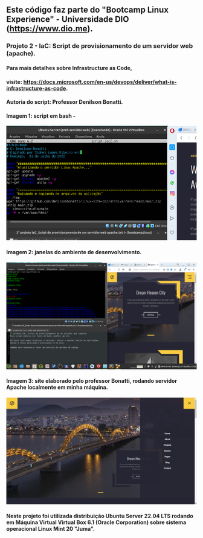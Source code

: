 ## Este código faz parte do "Bootcamp Linux Experience" - Universidade DIO (https://www.dio.me).

### Projeto 2 - IaC: Script de provisionamento de um servidor web (apache).
#### Para mais detalhes sobre Infrastructure as Code, 
#### visite: https://docs.microsoft.com/en-us/devops/deliver/what-is-infrastructure-as-code.

#### Autoria do script: Professor Denilson Bonatti.

#### Imagem 1: script em bash - 

![Img1_script](https://github.com/geosidnei/iac2-linux-web-server/blob/main/Img1_script.png)

#### Imagem 2: janelas do ambiente de desenvolvimento.
![Img2_janelas](https://github.com/geosidnei/iac2-linux-web-server/blob/main/Img2_janelas.png)

#### Imagem 3: site elaborado pelo professor Bonatti, rodando servidor Apache localmente em minha máquina.

![Img3_site](https://github.com/geosidnei/iac2-linux-web-server/blob/main/Img3_site.png)

#### Neste projeto foi utilizada distribuição Ubuntu Server 22.04 LTS rodando em Máquina Virtual Virtual Box 6.1 (Oracle Corporation) sobre sistema operacional Linux Mint 20 "Juma". 
